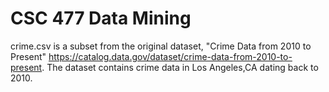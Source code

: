 # CSC 477 Data Mining 

crime.csv is a subset from the original dataset, "Crime Data from 2010 to Present" https://catalog.data.gov/dataset/crime-data-from-2010-to-present. The dataset contains crime data in Los Angeles,CA dating back to 2010. 






